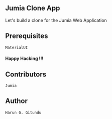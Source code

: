 ## Jumia Clone App

Let's build a clone for the Jumia Web Application

## Prerequisites

    MaterialUI


#### Happy Hacking !!!

## Contributors

    Jumia

## Author

    Harun G. Gitundu